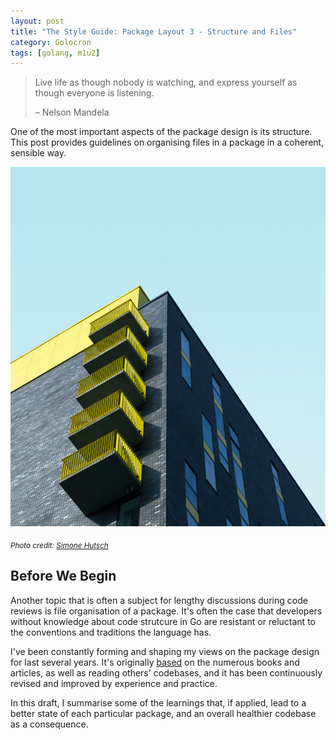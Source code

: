 ```yaml
---
layout: post
title: "The Style Guide: Package Layout 3 - Structure and Files"
category: Golocron
tags: [golang, m1u2]
---
```


> Live life as though nobody is watching, and express yourself as though everyone is listening.
>
> – Nelson Mandela

One of the most important aspects of the package design is its structure. This post provides guidelines on organising files in a package in a coherent, sensible way.


<!--more-->

![](/assets/m1u2_3.jpg)

<sub>_Photo credit:_ <a href="https://unsplash.com/@heysupersimi" target="_blank">_Simone Hutsch_</a></sub>


## Before We Begin

Another topic that is often a subject for lengthy discussions during code reviews is file organisation of a package. It's often the case that developers without knowledge about code strutcure in Go are resistant or reluctant to the conventions and traditions the language has.

I've been constantly forming and shaping my views on the package design for last several years. It's originally [based](https://blog.pavelbrm.com/programming/2020/06/27/about-software-development-with-golang/#finding-the-signal) on the numerous books and articles, as well as reading others' codebases, and it has been continuously revised and improved by experience and practice.

In this draft, I summarise some of the learnings that, if applied, lead to a better state of each particular package, and an overall healthier codebase as a consequence.

